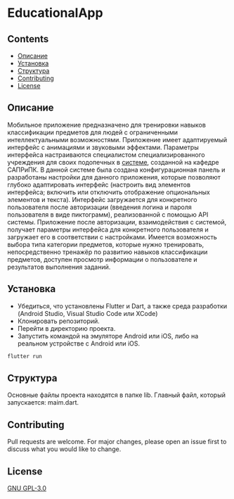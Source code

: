 # EducationalApp

## Contents
- [Описание](#Описание)
- [Установка](#Установка)
- [Структура](#Структура)
- [Contributing](#Contributing)
- [License](#License)

## Описание
Мобильное приложение предназначено для тренировки навыков классификации предметов для людей с ограниченными интеллектуальными возможностями. 
Приложение имеет адаптируемый интерфейс с анимациями и звуковыми эффектами.
Параметры интерфейса настраиваются специалистом специализированного учреждения для своих подопечных в [системе](https://ait2-vladislav001.amvera.io/), созданной на кафедре САПРиПК. В данной системе была создана конфигурационная панель и разработаны настройки для данного приложения, которые позволяют глубоко адаптировать интерфейс (настроить вид элементов интерфейса; включить или отключить отображение опциональных элементов и текста).
Интерфейс загружается для конкретного пользователя после авторизации (введения логина и пароля пользователя в виде пиктограмм), реализованной с помощью API системы.
Приложение после авторизации, взаимодействия с системой, получает параметры интерфейса для конкретного пользователя и загружает его в соответствии с настройками.
Имеется возможность выбора типа категории предметов, которые нужно тренировать, непосредственно тренажёр по развитию навыков классификации предметов, доступен просмотр информации о пользователе и результатов выполнения заданий.

## Установка

- Убедиться, что установлены Flutter и Dart, а также среда разработки (Android Studio, Visual Studio Code или XCode)
- Клонировать репозиторий.
- Перейти в директорию проекта.
- Запустить командой на эмуляторе Android или iOS, либо на реальном устройстве с Android или iOS.
```bash
flutter run
```

## Структура

Основные файлы проекта находятся в папке lib. Главный файл, который запускается: maim.dart.

## Contributing

Pull requests are welcome. For major changes, please open an issue first
to discuss what you would like to change.

## License
[GNU GPL-3.0](https://choosealicense.com/licenses/gpl-3.0/)
